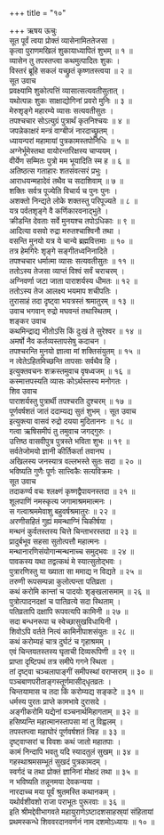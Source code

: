 +++
title = "१०"

+++
ऋषय ऊचुः  
सूत पूर्वं त्वया प्रोक्तं व्यासेनामिततेजसा ।  
कृत्वा पुराणमखिलं शुकायाध्यापितं शुभम् ॥ १ ॥  
व्यासेन तु तपस्तप्त्वा कथमुत्पादितः शुकः ।  
विस्तरं ब्रूहि सकलं यच्छ्रुतं कृष्णतस्त्वया ॥ २ ॥  
सूत उवाच  
प्रवक्ष्यामि शुकोत्पत्तिं व्यासात्सत्यवतीसुतात् ।  
यथोत्पन्नः शुकः साक्षाद्योगिनां प्रवरो मुनिः ॥ ३ ॥  
मेरुशृङ्गे महारम्ये व्यासः सत्यवतीसुतः ।  
तपश्चचार सोऽत्युग्रं पुत्रार्थं कृतनिश्चयः ॥ ४ ॥  
जपन्नेकाक्षरं मन्त्रं वाग्बीजं नारदाच्छ्रुतम् ।  
ध्यायन्परां महामायां पुत्रकामस्तपोनिधिः ॥ ५ ॥  
अग्नेर्भूमेस्तथा वायोरन्तरिक्षस्य चाप्ययम् ।  
वीर्येण सम्मितः पुत्रो मम भूयादिति स्म ह ॥ ६ ॥  
अतिष्ठत्स गताहारः शतसंवत्सरं प्रभुः ।  
आराधयन्महादेवं तथैव च सदाशिवाम् ॥ ७ ॥  
शक्तिः सर्वत्र पूज्येति विचार्य च पुनः पुनः ।  
अशक्तो निन्द्यते लोके शक्तस्तु परिपूज्यते ॥ ८ ॥  
यत्र पर्वतशृङ्गे वै कर्णिकारवनाद्‌भुते ।  
क्रीडन्ति देवताः सर्वे मुनयश्च तपोऽधिकाः ॥ ९ ॥  
आदित्या वसवो रुद्रा मरुतश्चाश्विनौ तथा ।  
वसन्ति मुनयो यत्र ये चान्ये ब्रह्मवित्तमाः ॥ १० ॥  
तत्र हेमगिरेः शृङ्गे सङ्गीतध्वनिनादिते ।  
तपश्चचार धर्मात्मा व्यासः सत्यवतीसुतः ॥ ११ ॥  
ततोऽस्य तेजसा व्याप्तं विश्वं सर्वं चराचरम् ।  
अग्निवर्णा जटा जाता पाराशर्यस्य धीमतः ॥ १२ ॥  
ततोऽस्य तेज आलक्ष्य भयमाप शचीपतिः ।  
तुरासाहं तदा दृष्ट्वा भयत्रस्तं श्रमातुरम् ॥ १३ ॥  
उवाच भगवान् रुद्रो मघवन्तं तथास्थितम् ।  
शङ्कर उवाच  
कथमिन्द्राद्य भीतोऽसि किं दुःखं ते सुरेश्वर ॥ १४ ॥  
अमर्षो नैव कर्तव्यस्तापसेषु कदाचन ।  
तपश्चरन्ति मुनयो ज्ञात्वा मां शक्तिसंयुतम् ॥ १५ ॥  
न त्वेतेऽहितमिच्छन्ति तापसाः सर्वथैव हि ।  
इत्युक्तवचनः शक्रस्तमुवाच वृषध्वजम् ॥ १६ ॥  
कस्मात्तपस्यति व्यासः कोऽर्थस्तस्य मनोगतः ।  
शिव उवाच  
पाराशर्यस्तु पुत्रार्थी तपश्चरति दुश्चरम् ॥ १७ ॥  
पूर्णवर्षशतं जातं ददाम्यद्य सुतं शुभम् ।
सूत उवाच  
इत्युक्त्या वासवं रुद्रो दयया मुदिताननः ॥ १८ ॥  
गत्वा ऋषिसमीपं तु तमुवाच जगद्‌गुरुः ।  
उत्तिष्ठ वासवीपुत्र पुत्रस्ते भविता शुभः ॥ १९ ॥  
सर्वतेजोमयो ज्ञानी कीर्तिकर्ता तवानघ ।  
अखिलस्य जनस्यात्र वल्लभस्ते सुतः सदा ॥ २० ॥  
भविष्यति गुणैः पूर्णः सात्त्विकैः सत्यविक्रमः ।  
सूत उवाच  
तदाकर्ण्य वचः श्लक्ष्णं कृष्णद्वैपायनस्तदा ॥ २१ ॥  
शूलपाणिं नमस्कृत्य जगामाश्रममात्मनः ।  
स गत्वाश्रममेवाशु बहुवर्षश्रमातुरः ॥ २२ ॥  
अरणीसहितं गुह्यं ममन्थाग्निं चिकीर्षया ।  
मन्थनं कुर्वतस्तस्य चित्ते चिन्ताभरस्तदा ॥ २३ ॥  
प्रादुर्बभूव सहसा सुतोत्पत्तौ महात्मनः ।  
मन्थानारणिसंयोगान्मन्थनाच्च समुद्‌भवः ॥ २४ ॥  
पावकस्य यथा तद्वत्कथं मे स्यात्सुतोद्‌भवः ।  
पुत्रारणिस्तु या ख्याता सा ममाद्य न विद्यते ॥ २५ ॥  
तरुणी रूपसम्पन्ना कुलोत्पन्ता पतिव्रता ।  
कथं करोमि कान्तां च पादयोः शृङ्खलासमाम् ॥ २६ ॥  
पुत्रोत्पादनदक्षां च पातिव्रत्ये सदा स्थिताम् ।  
पतिव्रतापि दक्षापि रूपवत्यपि कामिनी ॥ २७ ॥  
सदा बन्धनरूपा च स्वेच्छासुखविधायिनी ।  
शिवोऽपि वर्तते नित्यं कामिनीपाशसंयुतः ॥ २८ ॥  
कथं करोम्यहं चात्र दुर्घटं च गृहाश्रमम् ।  
एवं चिन्तयतस्तस्य घृताची दिव्यरूपिणी ॥ २९ ॥  
प्राप्ता दृष्टिपथं तत्र समीपे गगने स्थिता ।  
तां दृष्ट्वा चञ्चलापाङ्गीं समीपस्थां वराप्सराम् ॥ ३० ॥  
पञ्चबाणपरीताङ्गस्तूर्णमासीद्‌धृतव्रतः ।  
चिन्तयामास च तदा किं करोम्यद्य सङ्कटे ॥ ३१ ॥  
धर्मस्य पुरतः प्राप्ते कामभावे दुरासदे ।  
अङ्गीकरोमि यद्येनां वञ्चनार्थमिहागताम् ॥ ३२ ॥  
हसिष्यन्ति महात्मानस्तापसा मां तु विह्वलम् ।  
तपस्तप्त्वा महाघोरं पूर्णवर्षशतं त्विह ॥ ३३ ॥  
दृष्ट्वाप्सरां च विवशः कथं जातो महातपाः ।  
कामं निन्दापि भवतु यदि स्यादतुलं सुखम् ॥ ३४ ॥  
गहस्थाश्रमसम्भूतं सुखदं पुत्रकामदम् ।  
स्वर्गदं च तथा प्रोक्तं ज्ञानिनां मोक्षदं तथा ॥ ३५ ॥  
न भविष्यति तन्नूनमया देवकन्यया ।  
नारदाच्च मया पूर्वं श्रुतमस्ति कथानकम् ।  
यथोर्वशीवशो राजा पराभूतः पुरूरवाः ॥ ३६ ॥  
इति श्रीमद्देवीभागवते महायुराणेऽष्टादशसाहस्र्यां संहितायां  
प्रथमस्कन्धे शिववरदानवर्णनं नाम दशमोऽध्यायः ॥ १० ॥
